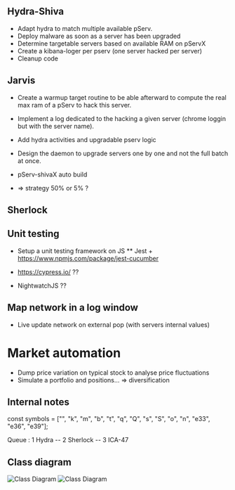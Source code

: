 ## Hydra-Shiva

* Adapt hydra to match multiple available pServ.
* Deploy malware as soon as a server has been upgraded
* Determine targetable servers based on available RAM on pServX
* Create a kibana-loger per pserv (one server hacked per server)
* Cleanup code
  
## Jarvis

* Create a warmup target routine to be able afterward to compute the real max ram of a pServ to hack this server.
* Implement a log dedicated to the hacking a given server (chrome loggin but with the server name).

* Add hydra activities and upgradable pserv logic
* Design the daemon to upgrade servers one by one and not the full batch at once.
* pServ-shivaX auto build
* => strategy 50% or 5% ?

## Sherlock



## Unit testing

* Setup a unit testing framework on JS
** Jest + https://www.npmjs.com/package/jest-cucumber

* https://cypress.io/ ??
* NightwatchJS ??
    
## Map network in a log window

* Live update network on external pop (with servers internal values)

# Market automation

* Dump price variation on typical stock to analyse price fluctuations
* Simulate a portfolio and positions... => diversification

## Internal notes
const symbols = ["", "k", "m", "b", "t", "q", "Q", "s", "S", "o", "n", "e33", "e36", "e39"];

Queue : 1 Hydra -- 2 Sherlock -- 3 ICA-47

## Class diagram
![Class Diagram](http://www.plantuml.com/plantuml/proxy?cache=no&src=https://raw.githubusercontent.com/Desvart/bitburner/main/doc/class-diagram.puml)
![Class Diagram](http://www.plantuml.com/plantuml/proxy?cache=no&src=https://raw.githubusercontent.com/Desvart/bitburner/main/doc/architecture.puml)
